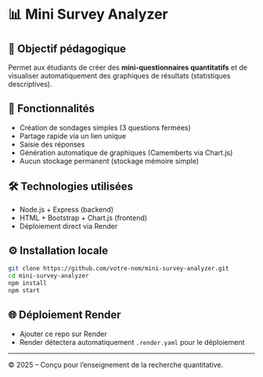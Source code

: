 # 📊 Mini Survey Analyzer
## 🎯 Objectif pédagogique
Permet aux étudiants de créer des **mini-questionnaires quantitatifs** et de visualiser automatiquement des graphiques de résultats (statistiques descriptives).
## 🚀 Fonctionnalités
- Création de sondages simples (3 questions fermées)
- Partage rapide via un lien unique
- Saisie des réponses
- Génération automatique de graphiques (Camemberts via Chart.js)
- Aucun stockage permanent (stockage mémoire simple)
## 🛠️ Technologies utilisées
- Node.js + Express (backend)
- HTML + Bootstrap + Chart.js (frontend)
- Déploiement direct via Render
## ⚙️ Installation locale
```bash
git clone https://github.com/votre-nom/mini-survey-analyzer.git
cd mini-survey-analyzer
npm install
npm start
```
## 🌐 Déploiement Render
- Ajouter ce repo sur Render
- Render détectera automatiquement `.render.yaml` pour le déploiement
---
© 2025 – Conçu pour l’enseignement de la recherche quantitative.